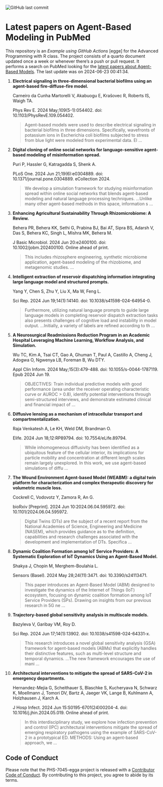 ![GitHub last
commit](https://img.shields.io/github/last-commit/UofUEpiBio/PHS-7045-egga.png)

# Latest papers on Agent-Based Modeling in PubMed

This repository is an *Example using GitHub Actions* \[egge\] for the
Advanced Programming with R class. The project consists of a quarto
document updated once a week or whenever there’s a push or pull request.
It performs a search on PubMed looking for the <a
href="https://pubmed.ncbi.nlm.nih.gov/?term=agent-based+model&amp;sort=date"
target="_blank">latest papers about Agent-Based Models</a>. The last
update was on 2024-06-23 00:41:34.

<div class="cell">

</div>

1.  **Electrical signaling in three-dimensional bacterial biofilms using
    an agent-based fire-diffuse-fire model.**

    Carneiro da Cunha Martorelli V, Akabuogu E, Krašovec R, Roberts IS,
    Waigh TA.

    Phys Rev E. 2024 May;109(5-1):054402. doi:
    10.1103/PhysRevE.109.054402.

    > Agent-based models were used to describe electrical signaling in
    > bacterial biofilms in three dimensions. Specifically, wavefronts
    > of potassium ions in Escherichia coli biofilms subjected to stress
    > from blue light were modeled from experimental data. El …

2.  **Digital cloning of online social networks for language-sensitive
    agent-based modeling of misinformation spread.**

    Puri P, Hassler G, Katragadda S, Shenk A.

    PLoS One. 2024 Jun 21;19(6):e0304889. doi:
    10.1371/journal.pone.0304889. eCollection 2024.

    > We develop a simulation framework for studying misinformation
    > spread within online social networks that blends agent-based
    > modeling and natural language processing techniques. …Unlike many
    > other agent-based methods in this space, information s …

3.  **Enhancing Agricultural Sustainability Through Rhizomicrobiome: A
    Review.**

    Behera PR, Behera KK, Sethi G, Prabina BJ, Bai AT, Sipra BS, Adarsh
    V, Das S, Behera KC, Singh L, Mishra MK, Behera M.

    J Basic Microbiol. 2024 Jun 20:e2400100. doi:
    10.1002/jobm.202400100. Online ahead of print.

    > This includes rhizosphere engineering, synthetic microbiome
    > application, agent-based modeling of the rhizobiome, and
    > metagenomic studies. …

4.  **Intelligent extraction of reservoir dispatching information
    integrating large language model and structured prompts.**

    Yang Y, Chen S, Zhu Y, Liu X, Ma W, Feng L.

    Sci Rep. 2024 Jun 19;14(1):14140. doi: 10.1038/s41598-024-64954-0.

    > Furthermore, utilizing natural language prompts to guide large
    > language models in completing reservoir dispatch extraction tasks
    > also presents challenges of cognitive load and instability in
    > model output. …Initially, a variety of labels are refined
    > according to th …

5.  **A Neurosurgical Readmissions Reduction Program in an Academic
    Hospital Leveraging Machine Learning, Workflow Analysis, and
    Simulation.**

    Wu TC, Kim A, Tsai CT, Gao A, Ghuman T, Paul A, Castillo A, Cheng J,
    Adogwa O, Ngwenya LB, Foreman B, Wu DTY.

    Appl Clin Inform. 2024 May;15(3):479-488. doi:
    10.1055/s-0044-1787119. Epub 2024 Jun 19.

    > OBJECTIVES: Train individual predictive models with good
    > performance (area under the receiver operating characteristic
    > curve or AUROC \> 0.8), identify potential interventions through
    > semi-structured interviews, and demonstrate estimated clinical and
    > financial impact of …

6.  **Diffusive lensing as a mechanism of intracellular transport and
    compartmentalization.**

    Raja Venkatesh A, Le KH, Weld DM, Brandman O.

    Elife. 2024 Jun 18;12:RP89794. doi: 10.7554/eLife.89794.

    > While inhomogeneous diffusivity has been identified as a
    > ubiquitous feature of the cellular interior, its implications for
    > particle mobility and concentration at different length scales
    > remain largely unexplored. In this work, we use agent-based
    > simulations of diffu …

7.  **The Wound Environment Agent-based Model (WEABM): a digital twin
    platform for characterization and complex therapeutic discovery for
    volumetric muscle loss.**

    Cockrell C, Vodovotz Y, Zamora R, An G.

    bioRxiv \[Preprint\]. 2024 Jun 10:2024.06.04.595972. doi:
    10.1101/2024.06.04.595972.

    > Digital Twins (DTs) are the subject of a recent report from the
    > National Academies of Science, Engineering and Medicine (NASEM),
    > which provides guidance as to the definition, capabilities and
    > research challenges associated with the development and
    > implementation of DTs. Specifica …

8.  **Dynamic Coalition Formation among IoT Service Providers: A
    Systematic Exploration of IoT Dynamics Using an Agent-Based Model.**

    Shakya J, Chopin M, Merghem-Boulahia L.

    Sensors (Basel). 2024 May 28;24(11):3471. doi: 10.3390/s24113471.

    > This paper introduces an Agent-Based Model (ABM) designed to
    > investigate the dynamics of the Internet of Things (IoT)
    > ecosystem, focusing on dynamic coalition formation among IoT
    > Service Providers (SPs). Drawing on insights from our previous
    > research in 5G ne …

9.  **Trajectory-based global sensitivity analysis in multiscale
    models.**

    Bazyleva V, Garibay VM, Roy D.

    Sci Rep. 2024 Jun 17;14(1):13902. doi: 10.1038/s41598-024-64331-x.

    > This research introduces a novel global sensitivity analysis (GSA)
    > framework for agent-based models (ABMs) that explicitly handles
    > their distinctive features, such as multi-level structure and
    > temporal dynamics. …The new framework encourages the use of mani …

10. **Architectural interventions to mitigate the spread of SARS-CoV-2
    in emergency departments.**

    Hernandez-Mejia G, Scheithauer S, Blaschke S, Kucheryava N, Schwarz
    K, Moellmann J, Tomori DV, Bartz A, Jaeger VK, Lange B, Kuhlmann A,
    Holzhausen J, Karch A.

    J Hosp Infect. 2024 Jun 15:S0195-6701(24)00204-4. doi:
    10.1016/j.jhin.2024.05.019. Online ahead of print.

    > In this interdisciplinary study, we explore how infection
    > prevention and control (IPC) architectural interventions mitigate
    > the spread of emerging respiratory pathogens using the example of
    > SARS-CoV-2 in a prototypical ED. METHODS: Using an agent-based
    > approach, we …

## Code of Conduct

Please note that the PHS-7045-egga project is released with a
[Contributor Code of
Conduct](https://contributor-covenant.org/version/2/1/CODE_OF_CONDUCT.html).
By contributing to this project, you agree to abide by its terms.
